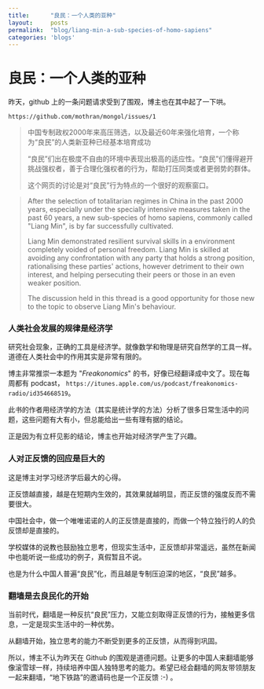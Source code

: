 ```yaml
---
title:      "良民：一个人类的亚种"
layout:     posts
permalink:  "blog/liang-min-a-sub-species-of-homo-sapiens"
categories: 'blogs'
---
```



# 良民：一个人类的亚种

昨天，github 上的一条问题请求受到了围观，博主也在其中起了一下哄。

```
https://github.com/mothran/mongol/issues/1
```


> 中国专制政权2000年来高压筛选，以及最近60年来强化培育，一个称为“良民”的人类新亚种已经基本培育成功
>
> “良民”们出在极度不自由的环境中表现出极高的适应性。“良民”们懂得避开挑战强权者，善于合理化强权者的行为，帮助打压同类或者更弱势的群体。
>
>    这个网页的讨论是对“良民”行为特点的一个很好的观察窗口。


> After the selection of totalitarian regimes in China in the past 2000 years, especially under the specially intensive measures taken in the past 60 years, a new sub-species of homo sapiens, commonly called "Liang Min", is by far successfully cultivated.
>
> Liang Min demonstrated resilient survival skills in a environment completely voided of personal freedom. Liang Min is skilled at avoiding any confrontation with any party that holds a strong position, rationalising these parties' actions, however detriment to their own interest, and helping persecuting their peers or those in an even weaker position.
>
> The discussion held in this thread is a good opportunity for those new to the topic to observe Liang Min's behaviour.


### 人类社会发展的规律是经济学


研究社会现象，正确的工具是经济学。就像数学和物理是研究自然学的工具一样。道德在人类社会中的作用其实是非常有限的。

博主非常推崇一本题为 "_Freakonomics_" 的书，好像已经翻译成中文了。现在每周都有 podcast， `https://itunes.apple.com/us/podcast/freakonomics-radio/id354668519`。

此书的作者用经济学的方法（其实是统计学的方法）分析了很多日常生活中的问题，这些问题有大有小，但总能给出一些有理有据的结论。

正是因为有立杆见影的结论，博主也开始对经济学产生了兴趣。

### 人对正反馈的回应是巨大的

这是博主对学习经济学后最大的心得。

正反馈越直接，越是在短期内生效的，其效果就越明显，而正反馈的强度反而不需要很大。

中国社会中，做一个唯唯诺诺的人的正反馈是直接的，而做一个特立独行的人的负反馈却是直接的。

学校媒体的说教也鼓励独立思考，但现实生活中，正反馈却非常遥远，虽然在新闻中也能听说一些成功的例子，真假暂且不说。

也是为什么中国人普遍“良民”化，而且越是专制压迫深的地区，“良民”越多。

### 翻墙是去良民化的开始

当前时代，翻墙是一种反抗“良民”压力，又能立刻取得正反馈的行为，接触更多信息，一定是现实生活中的一种优势。

从翻墙开始，独立思考的能力不断受到更多的正反馈，从而得到巩固。

所以，博主不认为昨天在 Github 的围观是道德问题。让更多的中国人来翻墙能够像滚雪球一样，持续培养中国人独特思考的能力。希望已经会翻墙的网友带领朋友一起来翻墙，“地下铁路”的邀请码也是一个正反馈 :-) 。



